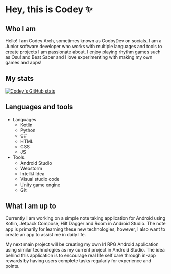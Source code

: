 # Hey, this is Codey ✨

<!--
**CodeyArch/CodeyArch** is a ✨ _special_ ✨ repository because its `README.md` (this file) appears on your GitHub profile.

Here are some ideas to get you started:

- 🔭 I’m currently working on ...
- 🌱 I’m currently learning ...
- 👯 I’m looking to collaborate on ...
- 🤔 I’m looking for help with ...
- 💬 Ask me about ...
- 📫 How to reach me: ...
- 😄 Pronouns: ...
- ⚡ Fun fact: ...
-->
## Who I am
Hello! I am Codey Arch, sometimes known as GoobyDev on socials. I am a Junior software developer who works with multiple languages and tools to create projects I am passionate about. I enjoy playing rhythm games such as Osu! and Beat Saber and I love experimenting with making my own games and apps!
## My stats
[![Codey's GitHub stats](https://github-readme-stats.vercel.app/api?username=codeyarch&theme=algolia&show_icons=true&count_private=true)](https://github.com/anuraghazra/github-readme-stats)
## Languages and tools
* Languages
  * Kotlin
  * Python
  * C#
  * HTML
  * CSS
  * JS
* Tools
  * Android Studio 
  * Webstorm
  * IntelliJ Idea
  * Visual studio code
  * Unity game engine
  * Git  
## What I am up to
Currently I am working on a simple note taking application for Android using Kotlin, Jetpack Compose, Hilt Dagger and Room in Android Studio. The note app is primarily for learning these new technologies, however, I also want to create an app to assist me in daily life. 

My next main project will be creating my own Irl RPG Android application using similar technologies as my current project in Android Studio. The idea behind this application is to encourage real life self care through in-app rewards by having users complete tasks regularly for experience and points.

